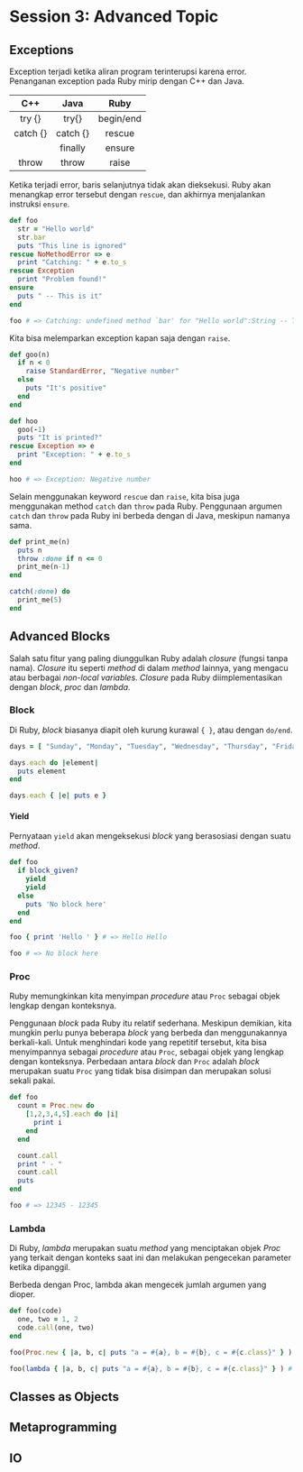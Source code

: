 # Session 3: Advanced Topic

## Exceptions

Exception terjadi ketika aliran program terinterupsi karena error. Penanganan exception pada Ruby mirip dengan C++ dan Java.

|     C++    |     Java    |     Ruby     |
|:----------:|:-----------:|:------------:|
| try {}     | try{}       | begin/end    |
| catch {}   | catch {}    | rescue       |
|            | finally     | ensure       |
| throw      | throw       | raise        |


Ketika terjadi error, baris selanjutnya tidak akan dieksekusi. Ruby akan menangkap error tersebut dengan `rescue`, dan akhirnya menjalankan instruksi `ensure`.

```ruby
def foo
  str = "Hello world"
  str.bar
  puts "This line is ignored"
rescue NoMethodError => e
  print "Catching: " + e.to_s
rescue Exception
  print "Problem found!"
ensure
  puts " -- This is it"
end

foo # => Catching: undefined method `bar' for "Hello world":String -- This is it
```

Kita bisa melemparkan exception kapan saja dengan `raise`.

```ruby
def goo(n)
  if n < 0
    raise StandardError, "Negative number"
  else
    puts "It's positive"
  end
end

def hoo
  goo(-1)
  puts "It is printed?"
rescue Exception => e
  print "Exception: " + e.to_s
end

hoo # => Exception: Negative number
```

Selain menggunakan keyword `rescue` dan `raise`, kita bisa juga menggunakan method `catch` dan `throw` pada Ruby. Penggunaan argumen `catch` dan `throw` pada Ruby ini berbeda dengan di Java, meskipun namanya sama. 

```ruby
def print_me(n)
  puts n
  throw :done if n <= 0
  print_me(n-1)
end

catch(:done) do
  print_me(5)
end
```

## Advanced Blocks

Salah satu fitur yang paling diunggulkan Ruby adalah *closure* (fungsi tanpa nama). *Closure* itu seperti *method* di dalam *method* lainnya, yang mengacu atau berbagai *non-local variables*. *Closure* pada Ruby diimplementasikan dengan *block*, *proc* dan *lambda*.

### Block

Di Ruby, *block* biasanya diapit oleh kurung kurawal `{ }`, atau dengan `do/end`.

```ruby
days = [ "Sunday", "Monday", "Tuesday", "Wednesday", "Thursday", "Friday", "Saturday" ]

days.each do |element|
  puts element
end

days.each { |e| puts e }
```

#### Yield

Pernyataan `yield` akan mengeksekusi *block* yang berasosiasi dengan suatu *method*.

```ruby
def foo
  if block_given?
    yield
    yield
  else
    puts 'No block here'
  end
end

foo { print 'Hello ' } # => Hello Hello

foo # => No block here
```

### Proc

Ruby memungkinkan kita menyimpan *procedure* atau `Proc` sebagai objek lengkap dengan konteksnya.

Penggunaan *block* pada Ruby itu relatif sederhana. Meskipun demikian, kita mungkin perlu punya beberapa *block* yang berbeda dan menggunakannya berkali-kali. Untuk menghindari kode yang repetitif tersebut, kita bisa menyimpannya sebagai *procedure* atau `Proc`, sebagai objek yang lengkap dengan konteksnya. Perbedaan antara *block* dan `Proc` adalah *block* merupakan suatu `Proc` yang tidak bisa disimpan dan merupakan solusi sekali pakai. 

```ruby
def foo
  count = Proc.new do
    [1,2,3,4,5].each do |i| 
      print i 
    end
  end

  count.call
  print " - " 
  count.call
  puts
end

foo # => 12345 - 12345
```


### Lambda

Di Ruby, *lambda* merupakan suatu *method* yang menciptakan objek *Proc* yang terkait dengan konteks saat ini dan melakukan pengecekan parameter ketika dipanggil.

Berbeda dengan Proc, lambda akan mengecek jumlah argumen yang dioper. 

```ruby
def foo(code)
  one, two = 1, 2
  code.call(one, two)
end

foo(Proc.new { |a, b, c| puts "a = #{a}, b = #{b}, c = #{c.class}" } ) # => a = 1, b = 2, c = NilClass

foo(lambda { |a, b, c| puts "a = #{a}, b = #{b}, c = #{c.class}" } ) # => ArgumentError: wrong number of arguments (2 for 3)
```


## Classes as Objects
## Metaprogramming
## IO
